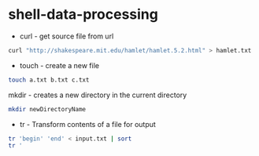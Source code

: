 # shell-data-processing

- curl - get source file from url
```Bash
curl "http://shakespeare.mit.edu/hamlet/hamlet.5.2.html" > hamlet.txt
```
- touch - create a new file 
```Bash
touch a.txt b.txt c.txt
```

mkdir - creates a new directory in the current directory
```Bash
mkdir newDirectoryName
```
- tr - Transform contents of a file for output
```Bash
tr 'begin' 'end' < input.txt | sort 
tr '

